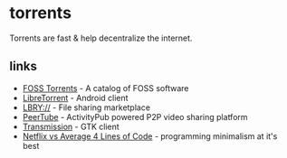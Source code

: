 # torrents

Torrents are fast & help decentralize the internet.

## links

- [FOSS Torrents](https://fosstorrents.com/) - A catalog of FOSS software
- [LibreTorrent](https://f-droid.org/packages/org.proninyaroslav.libretorrent/) - Android client
- [LBRY://](https://lbry.com) - File sharing marketplace
- [PeerTube](https://joinpeertube.org/) - ActivityPub powered P2P video sharing platform
- [Transmission](https://transmissionbt.com) - GTK client
- [Netflix vs Average 4 Lines of Code](https://piped.kavin.rocks/watch?v=FbE19_omaWY) - programming minimalism at it's best

